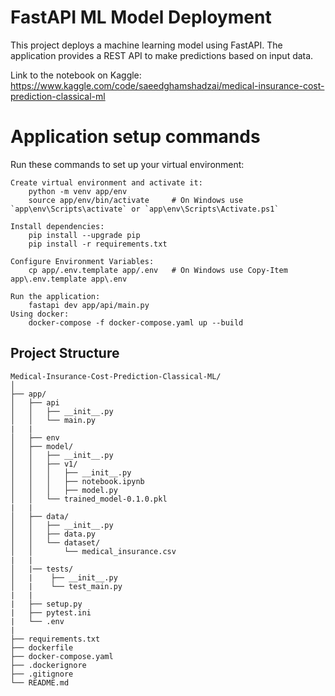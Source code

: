 # FastAPI ML Model Deployment

This project deploys a machine learning model using FastAPI. The application provides a REST API to make predictions based on input data.

Link to the notebook on Kaggle: https://www.kaggle.com/code/saeedghamshadzai/medical-insurance-cost-prediction-classical-ml

# Application setup commands

Run these commands to set up your virtual environment:

    Create virtual environment and activate it:
        python -m venv app/env
        source app/env/bin/activate     # On Windows use `app\env\Scripts\activate` or `app\env\Scripts\Activate.ps1`

    Install dependencies:
        pip install --upgrade pip
        pip install -r requirements.txt 

    Configure Environment Variables:
        cp app/.env.template app/.env   # On Windows use Copy-Item app\.env.template app\.env
    
    Run the application:
        fastapi dev app/api/main.py
    Using docker:
        docker-compose -f docker-compose.yaml up --build

## Project Structure

```plaintext
Medical-Insurance-Cost-Prediction-Classical-ML/
│
├── app/
│   ├── api
│   │   ├── __init__.py
│   │   └── main.py
|   |
│   ├── env
│   ├── model/
│   │   ├── __init__.py
│   │   ├── v1/
│   │   │   ├── __init__.py
│   │   │   ├── notebook.ipynb
│   │   │   ├── model.py
│   │   └── trained_model-0.1.0.pkl
|   |
│   ├── data/
│   │   ├── __init__.py
│   │   ├── data.py
│   │   └── dataset/
│   │       └── medical_insurance.csv
|   |
│   |── tests/
│   |    ├── __init__.py
│   |    └── test_main.py
|   |
|   ├── setup.py
|   ├── pytest.ini
|   └── .env
|
├── requirements.txt
├── dockerfile
├── docker-compose.yaml
├── .dockerignore
├── .gitignore
└── README.md